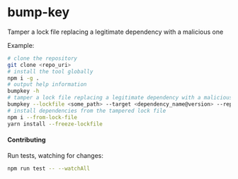 # bump-key

Tamper a lock file replacing a legitimate dependency with a malicious one

Example:

```bash
# clone the repository
git clone <repo_uri> 
# install the tool globally
npm i -g . 
# output help information
bumpkey -h
# tamper a lock file replacing a legitimate dependency with a malicious one
bumpkey --lockfile <some_path> --target <dependency_name@version> --replacement <dependency_name@version>
# install dependencies from the tampered lock file
npm i --from-lock-file
yarn install --freeze-lockfile
```

#### Contributing

Run tests, watching for changes:

```bash
npm run test -- --watchAll
```


